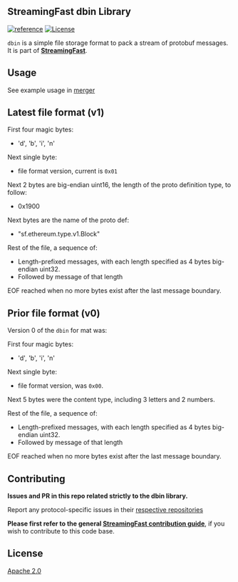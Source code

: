 StreamingFast dbin Library
------------------
[![reference](https://img.shields.io/badge/godoc-reference-5272B4.svg?style=flat-square)](https://pkg.go.dev/github.com/streamingfast/dbin)
[![License](https://img.shields.io/badge/License-Apache%202.0-blue.svg)](https://opensource.org/licenses/Apache-2.0)

`dbin` is a simple file storage format to pack a stream of protobuf
messages. It is part of **[StreamingFast](https://github.com/streamingfast/streamingfast)**.

## Usage

See example usage in [merger](https://github.com/streamingfast/merger)


## Latest file format (v1)

First four magic bytes:
* 'd', 'b', 'i', 'n'

Next single byte:
* file format version, current is `0x01`

Next 2 bytes are big-endian uint16, the length of the proto definition type, to follow:
* 0x1900

Next bytes are the name of the proto def:
* "sf.ethereum.type.v1.Block"

Rest of the file, a sequence of:
* Length-prefixed messages, with each length specified as 4 bytes big-endian uint32.
* Followed by message of that length

EOF reached when no more bytes exist after the last message boundary.


## Prior file format (v0)

Version 0 of the `dbin` for mat was:

First four magic bytes:
* 'd', 'b', 'i', 'n'

Next single byte:
* file format version, was `0x00`.

Next 5 bytes were the content type, including 3 letters and 2 numbers.

Rest of the file, a sequence of:
* Length-prefixed messages, with each length specified as 4 bytes big-endian uint32.
* Followed by message of that length

EOF reached when no more bytes exist after the last message boundary.


## Contributing

**Issues and PR in this repo related strictly to the dbin library.**

Report any protocol-specific issues in their
[respective repositories](https://github.com/streamingfast/streamingfast#protocols)

**Please first refer to the general
[StreamingFast contribution guide](https://github.com/streamingfast/streamingfast/blob/master/CONTRIBUTING.md)**,
if you wish to contribute to this code base.


## License

[Apache 2.0](LICENSE)
